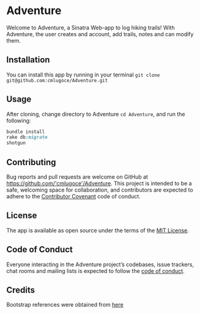 
# Adventure

Welcome to Adventure, a Sinatra Web-app to log hiking trails! With Adventure, the user creates and account, add trails, notes and can modify them.

## Installation

 You can install this app by running in your terminal `git clone git@github.com:cmlugoce/Adventure.git`

## Usage

After cloning, change directory to Adventure `cd Adventure`, and run the following:
```ruby
bundle install
rake db:migrate
shotgun
```

## Contributing

Bug reports and pull requests are welcome on GitHub at https://github.com/'cmlugoce'/Adventure. This project is intended to be a safe, welcoming space for collaboration, and contributors are expected to adhere to the [Contributor Covenant](http://contributor-covenant.org) code of conduct.

## License

The app is available as open source under the terms of the [MIT License](https://opensource.org/licenses/MIT).

## Code of Conduct

Everyone interacting in the Adventure project’s codebases, issue trackers, chat rooms and mailing lists is expected to follow the [code of conduct](https://github.com/'cmlugoce'/Adventure/blob/master/CODE_OF_CONDUCT.md).

## Credits

Bootstrap references were obtained from [here](https://getbootstrap.com)
